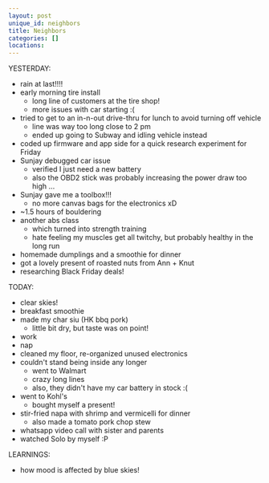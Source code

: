 ```yaml
---
layout: post
unique_id: neighbors
title: Neighbors
categories: []
locations: 
---
```


YESTERDAY:
* rain at last!!!!
* early morning tire install
  * long line of customers at the tire shop!
  * more issues with car starting :(
* tried to get to an in-n-out drive-thru for lunch to avoid turning off vehicle
  * line was way too long close to 2 pm
  * ended up going to Subway and idling vehicle instead
* coded up firmware and app side for a quick research experiment for Friday
* Sunjay debugged car issue
  * verified I just need a new battery
  * also the OBD2 stick was probably increasing the power draw too high ...
* Sunjay gave me a toolbox!!!
  * no more canvas bags for the electronics xD
* ~1.5 hours of bouldering
* another abs class
  * which turned into strength training
  * hate feeling my muscles get all twitchy, but probably healthy in the long run
* homemade dumplings and a smoothie for dinner
* got a lovely present of roasted nuts from Ann + Knut
* researching Black Friday deals!

TODAY:
* clear skies!
* breakfast smoothie
* made my char siu (HK bbq pork)
  * little bit dry, but taste was on point!
* work
* nap
* cleaned my floor, re-organized unused electronics
* couldn't stand being inside any longer
  * went to Walmart
  * crazy long lines
  * also, they didn't have my car battery in stock :(
* went to Kohl's
  * bought myself a present!
* stir-fried napa with shrimp and vermicelli for dinner
  * also made a tomato pork chop stew
* whatsapp video call with sister and parents
* watched Solo by myself :P

LEARNINGS:
* how mood is affected by blue skies!
